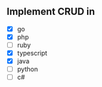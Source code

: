 ## Implement CRUD in 
- [x] go
- [x] php
- [ ] ruby
- [x] typescript
- [x] java
- [ ] python
- [ ] c#
